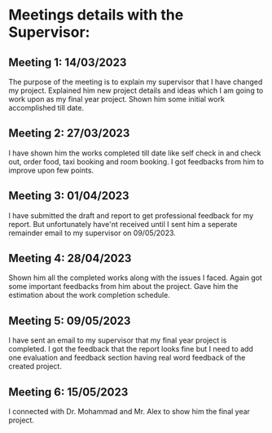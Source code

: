 # Meetings details with the Supervisor:

## Meeting 1: 14/03/2023

The purpose of the meeting is to explain my supervisor that I have changed my project. Explained him new project details and ideas which I am going to work
upon as my final year project. Shown him some initial work accomplished till date.

## Meeting 2: 27/03/2023

I have shown him the works completed till date like self check in and check out, order food, taxi booking and room booking. I got feedbacks from him to improve
upon few points. 

## Meeting 3: 01/04/2023

I have submitted the draft and report to get professional feedback for my report. But unfortunately have'nt received until I sent him a seperate remainder
email to my supervisor on 09/05/2023.

## Meeting 4: 28/04/2023

Shown him all the completed works along with the issues I faced. Again got some important feedbacks from him about the project. Gave him the estimation about the 
work completion schedule.

## Meeting 5: 09/05/2023

I have sent an email to my supervisor that my final year project is completed. I got the feedback that the report looks fine but I need to add one evaluation
and feedback section having real word feedback of the created project.

## Meeting 6: 15/05/2023

I connected with Dr. Mohammad and Mr. Alex to show him the final year project.


